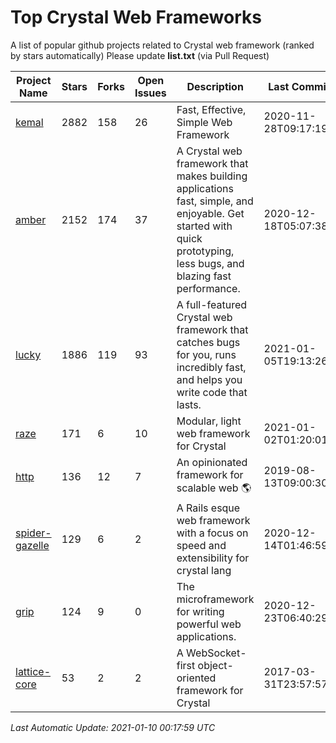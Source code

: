 # Top Crystal Web Frameworks

A list of popular github projects related to Crystal web framework (ranked by stars automatically)
Please update **list.txt** (via Pull Request)

| Project Name | Stars | Forks | Open Issues | Description | Last Commit |
| ------------ | ----- | ----- | ----------- | ----------- | ----------- |
| [kemal](https://github.com/kemalcr/kemal) |2882|158|26|Fast, Effective, Simple Web Framework|2020-11-28T09:17:19Z|
| [amber](https://github.com/amberframework/amber) |2152|174|37|A Crystal web framework that makes building applications fast, simple, and enjoyable. Get started with quick prototyping, less bugs, and blazing fast performance.|2020-12-18T05:07:38Z|
| [lucky](https://github.com/luckyframework/lucky) |1886|119|93|A full-featured Crystal web framework that catches bugs for you, runs incredibly fast, and helps you write code that lasts.|2021-01-05T19:13:26Z|
| [raze](https://github.com/samueleaton/raze) |171|6|10|Modular, light web framework for Crystal|2021-01-02T01:20:01Z|
| [http](https://github.com/onyxframework/http) |136|12|7|An opinionated framework for scalable web 🌎|2019-08-13T09:00:30Z|
| [spider-gazelle](https://github.com/spider-gazelle/spider-gazelle) |129|6|2|A Rails esque web framework with a focus on speed and extensibility for crystal lang|2020-12-14T01:46:59Z|
| [grip](https://github.com/grip-framework/grip) |124|9|0|The microframework for writing powerful web applications.|2020-12-23T06:40:29Z|
| [lattice-core](https://github.com/jasonl99/lattice-core) |53|2|2|A WebSocket-first object-oriented framework for Crystal|2017-03-31T23:57:57Z|

*Last Automatic Update: 2021-01-10 00:17:59 UTC*